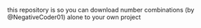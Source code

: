 this repository is so you can download number combinations (by @NegativeCoder01) alone to your own project
